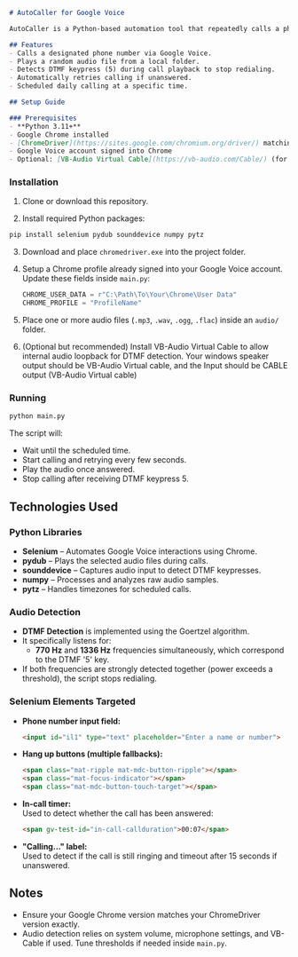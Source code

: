 ```markdown
# AutoCaller for Google Voice

AutoCaller is a Python-based automation tool that repeatedly calls a phone number via Google Voice, plays an audio file once the call is answered, and redials until a specific DTMF keypress (5) is detected.

## Features
- Calls a designated phone number via Google Voice.
- Plays a random audio file from a local folder.
- Detects DTMF keypress (5) during call playback to stop redialing.
- Automatically retries calling if unanswered.
- Scheduled daily calling at a specific time.

## Setup Guide

### Prerequisites
- **Python 3.11+**
- Google Chrome installed
- [ChromeDriver](https://sites.google.com/chromium.org/driver/) matching your Chrome version
- Google Voice account signed into Chrome
- Optional: [VB-Audio Virtual Cable](https://vb-audio.com/Cable/) (for DTMF detection)
```
### Installation

1. Clone or download this repository.

2. Install required Python packages:

```bash
pip install selenium pydub sounddevice numpy pytz
```

3. Download and place `chromedriver.exe` into the project folder.

4. Setup a Chrome profile already signed into your Google Voice account. Update these fields inside `main.py`:
   ```python
   CHROME_USER_DATA = r"C:\Path\To\Your\Chrome\User Data"
   CHROME_PROFILE = "ProfileName"
   ```

5. Place one or more audio files (`.mp3`, `.wav`, `.ogg`, `.flac`) inside an `audio/` folder.

6. (Optional but recommended) Install VB-Audio Virtual Cable to allow internal audio loopback for DTMF detection. Your windows speaker output should be VB-Audio Virtual cable, and the Input should be CABLE output (VB-Audio Virtual cable) 

### Running

```bash
python main.py
```

The script will:
- Wait until the scheduled time.
- Start calling and retrying every few seconds.
- Play the audio once answered.
- Stop calling after receiving DTMF keypress 5.

## Technologies Used

### Python Libraries
- **Selenium** – Automates Google Voice interactions using Chrome.
- **pydub** – Plays the selected audio files during calls.
- **sounddevice** – Captures audio input to detect DTMF keypresses.
- **numpy** – Processes and analyzes raw audio samples.
- **pytz** – Handles timezones for scheduled calls.

### Audio Detection
- **DTMF Detection** is implemented using the Goertzel algorithm.
- It specifically listens for:
  - **770 Hz** and **1336 Hz** frequencies simultaneously, which correspond to the DTMF '5' key.
- If both frequencies are strongly detected together (power exceeds a threshold), the script stops redialing.

### Selenium Elements Targeted
- **Phone number input field:**  
  ```html
  <input id="il1" type="text" placeholder="Enter a name or number">
  ```
- **Hang up buttons (multiple fallbacks):**  
  ```html
  <span class="mat-ripple mat-mdc-button-ripple"></span>
  <span class="mat-focus-indicator"></span>
  <span class="mat-mdc-button-touch-target"></span>
  ```
- **In-call timer:**  
  Used to detect whether the call has been answered:
  ```html
  <span gv-test-id="in-call-callduration">00:07</span>
  ```
- **"Calling..." label:**  
  Used to detect if the call is still ringing and timeout after 15 seconds if unanswered.

## Notes
- Ensure your Google Chrome version matches your ChromeDriver version exactly.
- Audio detection relies on system volume, microphone settings, and VB-Cable if used. Tune thresholds if needed inside `main.py`.
